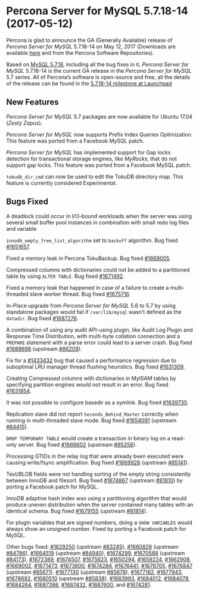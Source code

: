 # Percona Server for MySQL 5.7.18-14 (2017-05-12)

Percona is glad to announce the GA (Generally Available) release of *Percona Server for MySQL* 5.7.18-14 on May 12, 2017 (Downloads are available [here](http://www.percona.com/downloads/Percona-Server-5.7/Percona-Server-5.7.18-14/)
and from the Percona Software Repositories).

Based on [MySQL 5.7.18](http://dev.mysql.com/doc/relnotes/mysql/5.7/en/news-5-7-18.html), including
all the bug fixes in it, *Percona Server for MySQL* 5.7.18-14 is the current GA release
in the *Percona Server for MySQL* 5.7 series. All of Percona’s software is open-source
and free, all the details of the release can be found in the [5.7.18-14
milestone at
Launchpad](https://launchpad.net/percona-server/+milestone/5.7.18-14)

## New Features

*Percona Server for MySQL* 5.7 packages are now available for Ubuntu 17.04 (*Zesty
Zapus*).

*Percona Server for MySQL* now supports Prefix Index Queries Optimization. This feature was ported from a Facebook MySQL patch.

*Percona Server for MySQL* has implemented support for Gap locks detection for
transactional storage engines, like *MyRocks*, that do not support gap locks.
This feature was ported from a Facebook MySQL patch.

`tokudb_dir_cmd` can now be used to edit the TokuDB directory map. This feature is
currently considered Experimental.

## Bugs Fixed

A deadlock could occur in I/O-bound workloads when the server was using several
small buffer pool instances in combination with small redo log files and
variable 

`innodb_empty_free_list_algorithm` set to `backoff`
algorithm. Bug fixed  [#1651657](https://bugs.launchpad.net/percona-server/+bug/1651657).

Fixed a memory leak in Percona TokuBackup. Bug fixed [#1669005](https://bugs.launchpad.net/percona-server/+bug/1669005).

Compressed columns with dictionaries could not be added to a partitioned table by using
`ALTER TABLE`. Bug fixed [#1671492](https://bugs.launchpad.net/percona-server/+bug/1671492).

Fixed a memory leak that happened in case of a failure to create
a multi-threaded slave worker thread. Bug fixed [#1675716](https://bugs.launchpad.net/percona-server/+bug/1675716).

In-Place upgrade from *Percona Server for MySQL* 5.6 to 5.7 by using standalone packages
would fail if `/var/lib/mysql` wasn’t defined as the `datadir`. Bug fixed [#1687276](https://bugs.launchpad.net/percona-server/+bug/1687276).

A combination of using any audit API-using plugin, like Audit Log Plugin
and Response Time Distribution, with multi-byte collation connection
and a `PREPARE` statement with a parse error could lead to a server crash. Bug
fixed [#1688698](https://bugs.launchpad.net/percona-server/+bug/1688698) (upstream [#86209](http://bugs.mysql.com/bug.php?id=86209)).

Fix for a [#1433432](https://bugs.launchpad.net/percona-server/+bug/1433432) bug that caused a performance regression due to suboptimal
LRU manager thread flushing heuristics. Bug fixed [#1631309](https://bugs.launchpad.net/percona-server/+bug/1631309).

Creating Compressed columns with dictionaries in MyISAM tables by specifying partition
engines would not result in an error. Bug fixed [#1631954](https://bugs.launchpad.net/percona-server/+bug/1631954).

It was not possible to configure basedir as a symlink. Bug fixed
[#1639735](https://bugs.launchpad.net/percona-server/+bug/1639735).

Replication slave did not report `Seconds_Behind_Master` correctly when
running in multi-threaded slave mode. Bug fixed [#1654091](https://bugs.launchpad.net/percona-server/+bug/1654091)
(upstream [#84415](http://bugs.mysql.com/bug.php?id=84415)).

`DROP TEMPORARY TABLE` would create a transaction in binary log on a
read-only server. Bug fixed [#1668602](https://bugs.launchpad.net/percona-server/+bug/1668602) (upstream [#85258](http://bugs.mysql.com/bug.php?id=85258)).

Processing GTIDs in the relay log that were already been executed were causing
write/fsync amplification. Bug fixed [#1669928](https://bugs.launchpad.net/percona-server/+bug/1669928) (upstream
[#85141](http://bugs.mysql.com/bug.php?id=85141)).

Text/BLOB fields were not handling sorting of the empty string consistently
between InnoDB and filesort. Bug fixed [#1674867](https://bugs.launchpad.net/percona-server/+bug/1674867) (upstream
[#81810](http://bugs.mysql.com/bug.php?id=81810)) by porting a Facebook patch for MySQL.

InnoDB adaptive hash index was using a partitioning algorithm that would
produce uneven distribution when the server contained many tables with an
identical schema. Bug fixed [#1679155](https://bugs.launchpad.net/percona-server/+bug/1679155) (upstream [#81814](http://bugs.mysql.com/bug.php?id=81814)).

For plugin variables that are signed numbers, doing a `SHOW VARIABLES` would
always show an unsigned number. Fixed by porting a Facebook patch for MySQL.

Other bugs fixed: [#1629250](https://bugs.launchpad.net/percona-server/+bug/1629250) (upstream [#83245](http://bugs.mysql.com/bug.php?id=83245)), [#1660828](https://bugs.launchpad.net/percona-server/+bug/1660828)
(upstream [#84786](http://bugs.mysql.com/bug.php?id=84786)), [#1664519](https://bugs.launchpad.net/percona-server/+bug/1664519) (upstream [#84940](http://bugs.mysql.com/bug.php?id=84940)),
[#1674299](https://bugs.launchpad.net/percona-server/+bug/1674299), [#1670588](https://bugs.launchpad.net/percona-server/+bug/1670588) (upstream [#84173](http://bugs.mysql.com/bug.php?id=84173)), [#1672389](https://bugs.launchpad.net/percona-server/+bug/1672389),
[#1674507](https://bugs.launchpad.net/percona-server/+bug/1674507), [#1675623](https://bugs.launchpad.net/percona-server/+bug/1675623), [#1650294](https://bugs.launchpad.net/percona-server/+bug/1650294), [#1659224](https://bugs.launchpad.net/percona-server/+bug/1659224), [#1662908](https://bugs.launchpad.net/percona-server/+bug/1662908),
[#1669002](https://bugs.launchpad.net/percona-server/+bug/1669002), [#1671473](https://bugs.launchpad.net/percona-server/+bug/1671473), [#1673800](https://bugs.launchpad.net/percona-server/+bug/1673800), [#1674284](https://bugs.launchpad.net/percona-server/+bug/1674284), [#1676441](https://bugs.launchpad.net/percona-server/+bug/1676441),
[#1676705](https://bugs.launchpad.net/percona-server/+bug/1676705), [#1676847](https://bugs.launchpad.net/percona-server/+bug/1676847) (upstream [#85671](http://bugs.mysql.com/bug.php?id=85671)), [#1677130](https://bugs.launchpad.net/percona-server/+bug/1677130)
(upstream [#85678](http://bugs.mysql.com/bug.php?id=85678)), [#1677162](https://bugs.launchpad.net/percona-server/+bug/1677162), [#1677943](https://bugs.launchpad.net/percona-server/+bug/1677943), [#1678692](https://bugs.launchpad.net/percona-server/+bug/1678692),
[#1680510](https://bugs.launchpad.net/percona-server/+bug/1680510) (upstream [#85838](http://bugs.mysql.com/bug.php?id=85838)), [#1683993](https://bugs.launchpad.net/percona-server/+bug/1683993), [#1684012](https://bugs.launchpad.net/percona-server/+bug/1684012),
[#1684078](https://bugs.launchpad.net/percona-server/+bug/1684078), [#1684264](https://bugs.launchpad.net/percona-server/+bug/1684264), [#1687386](https://bugs.launchpad.net/percona-server/+bug/1687386), [#1687432](https://bugs.launchpad.net/percona-server/+bug/1687432), [#1687600](https://bugs.launchpad.net/percona-server/+bug/1687600),
and [#1674281](https://bugs.launchpad.net/percona-server/+bug/1674281).
